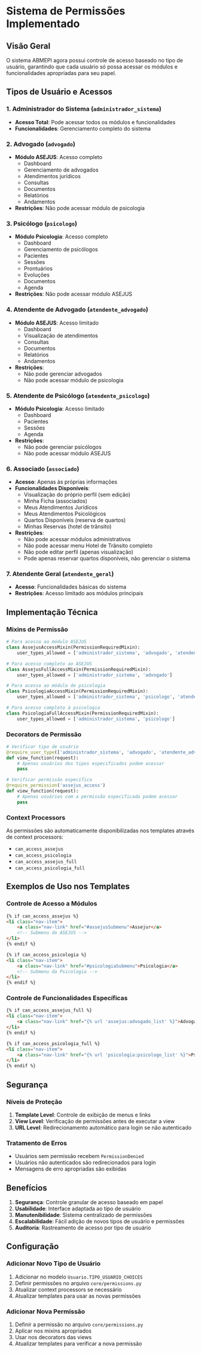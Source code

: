 # Sistema de Permissões Implementado

## Visão Geral
O sistema ABMEPI agora possui controle de acesso baseado no tipo de usuário, garantindo que cada usuário só possa acessar os módulos e funcionalidades apropriadas para seu papel.

## Tipos de Usuário e Acessos

### 1. **Administrador do Sistema** (`administrador_sistema`)
- **Acesso Total**: Pode acessar todos os módulos e funcionalidades
- **Funcionalidades**: Gerenciamento completo do sistema

### 2. **Advogado** (`advogado`)
- **Módulo ASEJUS**: Acesso completo
  - Dashboard
  - Gerenciamento de advogados
  - Atendimentos jurídicos
  - Consultas
  - Documentos
  - Relatórios
  - Andamentos
- **Restrições**: Não pode acessar módulo de psicologia

### 3. **Psicólogo** (`psicologo`)
- **Módulo Psicologia**: Acesso completo
  - Dashboard
  - Gerenciamento de psicólogos
  - Pacientes
  - Sessões
  - Prontuários
  - Evoluções
  - Documentos
  - Agenda
- **Restrições**: Não pode acessar módulo ASEJUS

### 4. **Atendente de Advogado** (`atendente_advogado`)
- **Módulo ASEJUS**: Acesso limitado
  - Dashboard
  - Visualização de atendimentos
  - Consultas
  - Documentos
  - Relatórios
  - Andamentos
- **Restrições**: 
  - Não pode gerenciar advogados
  - Não pode acessar módulo de psicologia

### 5. **Atendente de Psicólogo** (`atendente_psicologo`)
- **Módulo Psicologia**: Acesso limitado
  - Dashboard
  - Pacientes
  - Sessões
  - Agenda
- **Restrições**: 
  - Não pode gerenciar psicólogos
  - Não pode acessar módulo ASEJUS

### 6. **Associado** (`associado`)
- **Acesso**: Apenas às próprias informações
- **Funcionalidades Disponíveis**:
  - Visualização do próprio perfil (sem edição)
  - Minha Ficha (associados)
  - Meus Atendimentos Jurídicos
  - Meus Atendimentos Psicológicos
  - Quartos Disponíveis (reserva de quartos)
  - Minhas Reservas (hotel de trânsito)
- **Restrições**: 
  - Não pode acessar módulos administrativos
  - Não pode acessar menu Hotel de Trânsito completo
  - Não pode editar perfil (apenas visualização)
  - Pode apenas reservar quartos disponíveis, não gerenciar o sistema

### 7. **Atendente Geral** (`atendente_geral`)
- **Acesso**: Funcionalidades básicas do sistema
- **Restrições**: Acesso limitado aos módulos principais

## Implementação Técnica

### Mixins de Permissão
```python
# Para acesso ao módulo ASEJUS
class AssejusAccessMixin(PermissionRequiredMixin):
    user_types_allowed = ['administrador_sistema', 'advogado', 'atendente_advogado']

# Para acesso completo ao ASEJUS
class AssejusFullAccessMixin(PermissionRequiredMixin):
    user_types_allowed = ['administrador_sistema', 'advogado']

# Para acesso ao módulo de psicologia
class PsicologiaAccessMixin(PermissionRequiredMixin):
    user_types_allowed = ['administrador_sistema', 'psicologo', 'atendente_psicologo']

# Para acesso completo à psicologia
class PsicologiaFullAccessMixin(PermissionRequiredMixin):
    user_types_allowed = ['administrador_sistema', 'psicologo']
```

### Decorators de Permissão
```python
# Verificar tipo de usuário
@require_user_type(['administrador_sistema', 'advogado', 'atendente_advogado'])
def view_function(request):
    # Apenas usuários dos tipos especificados podem acessar
    pass

# Verificar permissão específica
@require_permission('assejus_access')
def view_function(request):
    # Apenas usuários com a permissão especificada podem acessar
    pass
```

### Context Processors
As permissões são automaticamente disponibilizadas nos templates através de context processors:
- `can_access_assejus`
- `can_access_psicologia`
- `can_access_assejus_full`
- `can_access_psicologia_full`

## Exemplos de Uso nos Templates

### Controle de Acesso a Módulos
```html
{% if can_access_assejus %}
<li class="nav-item">
    <a class="nav-link" href="#assejusSubmenu">Assejur</a>
    <!-- Submenu do ASEJUS -->
</li>
{% endif %}

{% if can_access_psicologia %}
<li class="nav-item">
    <a class="nav-link" href="#psicologiaSubmenu">Psicologia</a>
    <!-- Submenu da Psicologia -->
</li>
{% endif %}
```

### Controle de Funcionalidades Específicas
```html
{% if can_access_assejus_full %}
<li class="nav-item">
    <a class="nav-link" href="{% url 'assejus:advogado_list' %}">Advogados</a>
</li>
{% endif %}

{% if can_access_psicologia_full %}
<li class="nav-item">
    <a class="nav-link" href="{% url 'psicologia:psicologo_list' %}">Psicólogos</a>
</li>
{% endif %}
```

## Segurança

### Níveis de Proteção
1. **Template Level**: Controle de exibição de menus e links
2. **View Level**: Verificação de permissões antes de executar a view
3. **URL Level**: Redirecionamento automático para login se não autenticado

### Tratamento de Erros
- Usuários sem permissão recebem `PermissionDenied`
- Usuários não autenticados são redirecionados para login
- Mensagens de erro apropriadas são exibidas

## Benefícios

1. **Segurança**: Controle granular de acesso baseado em papel
2. **Usabilidade**: Interface adaptada ao tipo de usuário
3. **Manutenibilidade**: Sistema centralizado de permissões
4. **Escalabilidade**: Fácil adição de novos tipos de usuário e permissões
5. **Auditoria**: Rastreamento de acesso por tipo de usuário

## Configuração

### Adicionar Novo Tipo de Usuário
1. Adicionar no modelo `Usuario.TIPO_USUARIO_CHOICES`
2. Definir permissões no arquivo `core/permissions.py`
3. Atualizar context processors se necessário
4. Atualizar templates para usar as novas permissões

### Adicionar Nova Permissão
1. Definir a permissão no arquivo `core/permissions.py`
2. Aplicar nos mixins apropriados
3. Usar nos decorators das views
4. Atualizar templates para verificar a nova permissão
